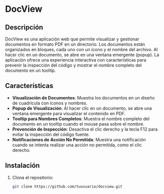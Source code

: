 # DocView

## Descripción

DocView es una aplicación web que permite visualizar y gestionar documentos en formato PDF en un directorio. Los documentos están organizados en bloques, cada uno con un ícono y el nombre del archivo. Al hacer clic en un documento, se abre en una ventana emergente (popup). La aplicación ofrece una experiencia interactiva con características para prevenir la inspección del código y mostrar el nombre completo del documento en un tooltip.

## Características

- **Visualización de Documentos**: Muestra los documentos en un diseño de cuadrícula con íconos y nombres.
- **Popup de Visualización**: Al hacer clic en un documento, se abre una ventana emergente para visualizar el contenido en PDF.
- **Tooltip para Nombres Completos**: Muestra el nombre completo del documento en un tooltip cuando el mouse pasa sobre el nombre.
- **Prevención de Inspección**: Desactiva el clic derecho y la tecla F12 para evitar la inspección del código fuente.
- **Notificaciones de Acción No Permitida**: Muestra una notificación cuando se intenta realizar una acción no permitida, como el clic derecho.

## Instalación

1. Clona el repositorio:
   ```bash
   git clone https://github.com/tuusuario/docview.git
